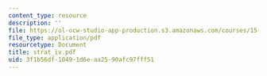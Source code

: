 ```yaml
---
content_type: resource
description: ''
file: https://ol-ocw-studio-app-production.s3.amazonaws.com/courses/15-667-negotiation-and-conflict-management-spring-2001/3f1b56df10491d6eaa2590afc97fff51_strat_iv.pdf
file_type: application/pdf
resourcetype: Document
title: strat_iv.pdf
uid: 3f1b56df-1049-1d6e-aa25-90afc97fff51
---
```


